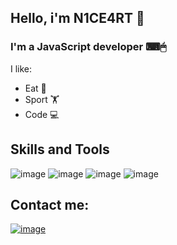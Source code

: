 ## Hello, i'm N1CE4RT 👋
### I'm a JavaScript developer &#9000;&#128433;
 I like:
- Eat 🍔
- Sport 🏋
- Code 💻
## Skills and Tools
![image](https://user-images.githubusercontent.com/68917691/199705082-485d1300-43dd-434b-b066-69744586e891.png)
![image](https://user-images.githubusercontent.com/68917691/199704961-bf3e08c8-659e-498a-8959-811e705fda91.png)
![image](https://user-images.githubusercontent.com/68917691/199705975-546124de-12d2-45d8-a8c7-aeebf8f1ba99.png)
![image](https://user-images.githubusercontent.com/68917691/199708216-7b962246-a96b-40d5-9b3f-01f9e2ed1e08.png)

## Contact me:
[![image](https://user-images.githubusercontent.com/68917691/199969819-2ae87939-79f0-45a1-abd3-e8610cf0c081.png)](mailto:nice.lol.1994@gmail.com)

